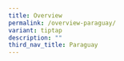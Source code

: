 ```yaml
---
title: Overview
permalink: /overview-paraguay/
variant: tiptap
description: ""
third_nav_title: Paraguay
---
```

